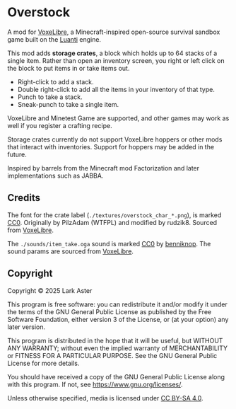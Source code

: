 # Overstock

A mod for [VoxeLibre](https://content.luanti.org/packages/Wuzzy/mineclone2/), a
Minecraft-inspired open-source survival sandbox game built on the
[Luanti](https://www.luanti.org/) engine.

This mod adds **storage crates**, a block which holds up to 64 stacks of a
single item. Rather than open an inventory screen, you right or left click on
the block to put items in or take items out.

- Right-click to add a stack.
- Double right-click to add all the items in your inventory of that type.
- Punch to take a stack.
- Sneak-punch to take a single item.

VoxeLibre and Minetest Game are supported, and other games may work as well if
you register a crafting recipe.

Storage crates currently do not support VoxeLibre hoppers or other mods that
interact with inventories. Support for hoppers may be added in the future.

Inspired by barrels from the Minecraft mod Factorization and later
implementations such as JABBA.

## Credits

The font for the crate label (`./textures/overstock_char_*.png`), is marked
[CC0](https://creativecommons.org/publicdomain/zero/1.0/). Originally by
PilzAdam (WTFPL) and modified by rudzik8. Sourced from
[VoxeLibre](https://git.minetest.land/VoxeLibre/VoxeLibre/src/branch/master/mods/ITEMS/mcl_signs).

The `./sounds/item_take.oga` sound is marked
[CC0](https://creativecommons.org/publicdomain/zero/1.0/) by
[benniknop](https://freesound.org/people/benniknop/sounds/317848/). The sound
params are sourced from
[VoxeLibre](https://git.minetest.land/VoxeLibre/VoxeLibre/src/commit/e8c4718483b7383a3b4400d6b6d5613151a5c872/mods/ENTITIES/mcl_item_entity).

## Copyright

Copyright © 2025 Lark Aster

This program is free software: you can redistribute it and/or modify it under
the terms of the GNU General Public License as published by the Free Software
Foundation, either version 3 of the License, or (at your option) any later
version.

This program is distributed in the hope that it will be useful, but WITHOUT ANY
WARRANTY; without even the implied warranty of MERCHANTABILITY or FITNESS FOR A
PARTICULAR PURPOSE. See the GNU General Public License for more details.

You should have received a copy of the GNU General Public License along with
this program. If not, see <https://www.gnu.org/licenses/>.

Unless otherwise specified, media is licensed under [CC BY-SA
4.0](https://creativecommons.org/licenses/by-sa/4.0/).
